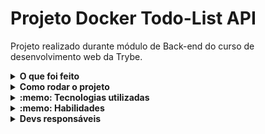 # Projeto Docker Todo-List API

Projeto realizado durante módulo de Back-end do curso de desenvolvimento web da Trybe.

<details>
  <summary><strong>O que foi feito</strong></summary></br>

  Neste projeto tive que “conteinerizar” a aplicações de frontend, backend e testes, criar uma conexão entre elas e orquestrar seu funcionamento!
  
  A aplicação foi desenvolvida com:

- `docker`
- `docker-compose`

A Aplicação fullstack foi desenvolvida pela [Trybe](https://www.betrybe.com/)

</details>
<details>
  <summary><strong>Como rodar o projeto</strong></summary></br>

  **Com Docker:**

  **:warning: Antes de começar, seu docker-compose precisa estar na versão 1.29 ou superior. [Veja aqui](https://www.digitalocean.com/community/tutorials/how-to-install-and-use-docker-compose-on-ubuntu-20-04-pt) ou [na documentação](https://docs.docker.com/compose/install/) como instalá-lo. No primeiro artigo, você pode substituir onde está com `1.26.0` por `1.29.2`.**

- [ ] `cd docker`
- [ ] `docker-compose up -d`
- [ ] abrir browser http://localhost:3000/

<!-- **Localmente:**

**Necessita ter um banco de dados(MySql) instalado localmente**

- [ ] `npm install`
- [ ] `npm run restore`
- [ ] `npm run dev` -->

</details>

<details>
  <summary><strong>:memo: Tecnologias utilizadas</strong></summary><br />
  
- `docker`
- `docker-compose`

</details>
<details>
  <summary><strong>:memo: Habilidades</strong></summary><br />

- O conhecimento dos comandos dockers no CLI - Interface de linha de comando;
- A habilidade de criar um contêiner Docker para uma aplicação de front-end;
- A habilidade de criar um contêiner Docker para uma aplicação de back-end;
- A habilidade de criar um contêiner Docker para uma aplicação de testes;
- A habilidade de orquestrar os três contêineres utilizando o Docker compose.

</details>

<details>
  <summary><strong>Devs responsáveis</strong></summary>

- [@Murilo-MRS](https://github.com/Murilo-MRS)

</details>
<!-- Olá, Tryber!
Esse é apenas um arquivo inicial para o README do seu projeto.
É essencial que você preencha esse documento por conta própria, ok?
Não deixe de usar nossas dicas de escrita de README de projetos, e deixe sua criatividade brilhar!
:warning: IMPORTANTE: você precisa deixar nítido:
- quais arquivos/pastas foram desenvolvidos por você; 
- quais arquivos/pastas foram desenvolvidos por outra pessoa estudante;
- quais arquivos/pastas foram desenvolvidos pela Trybe.
-->